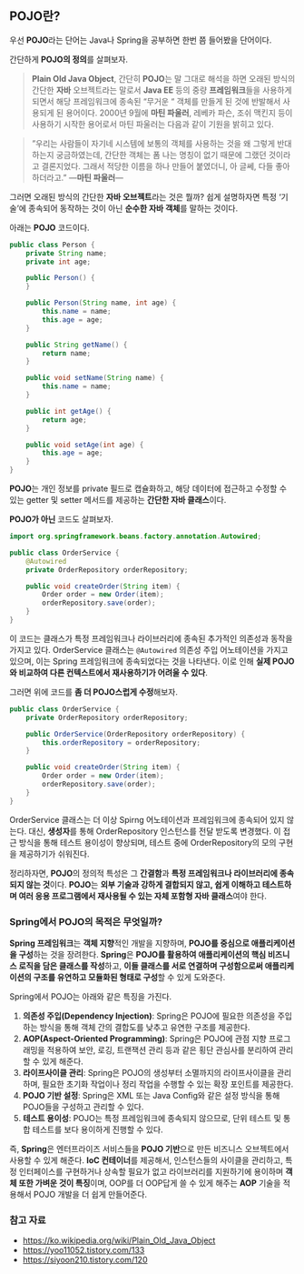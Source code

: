 

## POJO란?


우선 **POJO**라는 단어는 Java나 Spring을 공부하면 한번 쯤 들어봤을 단어이다.

간단하게 **POJO의 정의**를 살펴보자.

> **Plain Old Java Object**, 간단히 **POJO**는 말 그대로 해석을 하면 오래된 방식의 간단한 **자바** 오브젝트라는 말로서 **Java EE** 등의 중량 **프레임워크**들을 사용하게 되면서 해당 프레임워크에 종속된 “무거운 “ 객체를 만들게 된 것에 반발해서 사용되게 된 용어이다. 2000년 9월에 **마틴 파울러**, 레베카 파슨, 조쉬 맥킨지 등이 사용하기 시작한 용어로서 마틴 파울러는 다음과 같이 기원을 밝히고 있다.

> ”우리는 사람들이 자기네 시스템에 보통의 객체를 사용하는 것을 왜 그렇게 반대하는지 궁금하였는데, 간단한 객체는 폼 나는 명칭이 없기 때문에 그랬던 것이라고 결론지었다. 그래서 적당한 이름을 하나 만들어 붙였더니, 아 글쎄, 다들 좋아하더라고.” —**마틴 파울러**—
> 

그러면 오래된 방식의 간단한 **자바 오브젝트**라는 것은 뭘까?
쉽게 설명하자면 특정 ‘기술’에 종속되어 동작하는 것이 아닌 **순수한 자바 객체**를 말하는 것이다.

아래는 **POJO** 코드이다.

```java
public class Person {
    private String name;
    private int age;

    public Person() {
    }

    public Person(String name, int age) {
        this.name = name;
        this.age = age;
    }

    public String getName() {
        return name;
    }

    public void setName(String name) {
        this.name = name;
    }

    public int getAge() {
        return age;
    }

    public void setAge(int age) {
        this.age = age;
    }
}
```

**POJO**는 개인 정보를 private 필드로 캡슐화하고, 해당 데이터에 접근하고 수정할 수 있는 getter 및 setter 메서드를 제공하는 **간단한 자바 클래스**이다.

**POJO가 아닌** 코드도 살펴보자.

```java
import org.springframework.beans.factory.annotation.Autowired;

public class OrderService {
    @Autowired
    private OrderRepository orderRepository;

    public void createOrder(String item) {
        Order order = new Order(item);
        orderRepository.save(order);
    }
}
```

이 코드는 클래스가 특정 프레임워크나 라이브러리에 종속된 추가적인 의존성과 동작을 가지고 있다.
OrderService 클래스는 `@Autowired` 의존성 주입 어노테이션을 가지고 있으며, 이는 Spring 프레임워크에 종속되었다는 것을 나타낸다. 이로 인해 **실제 POJO와 비교하여 다른 컨텍스트에서 재사용하기가 어려울 수 있다**.

그러면 위에 코드를 **좀 더 POJO스럽게 수정**해보자.

```java
public class OrderService {
    private OrderRepository orderRepository;

    public OrderService(OrderRepository orderRepository) {
        this.orderRepository = orderRepository;
    }

    public void createOrder(String item) {
        Order order = new Order(item);
        orderRepository.save(order);
    }
}
```

OrderService 클래스는 더 이상 Spirng 어노테이션과 프레임워크에 종속되어 있지 않는다.
대신, **생성자**를 통해 OrderRepository 인스턴스를 전달 받도록 변경했다. 이 접근 방식을 통해 테스트 용이성이 향상되며, 테스트 중에 OrderRepository의 모의 구현을 제공하기가 쉬워진다.

정리하자면, **POJO**의 정의적 특성은 그 **간결함**과 **특정 프레임워크나 라이브러리에 종속되지 않는 것**이다.
**POJO**는 **외부 기술과 강하게 결합되지 않고, 쉽게 이해하고 테스트하며 여러 응용 프로그램에서 재사용될 수 있는 자체 포함형 자바 클래스**여야 한다.

### Spring에서 POJO의 목적은 무엇일까?

**Spring 프레임워크**는 **객체 지향**적인 개발을 지향하며, **POJO를 중심으로 애플리케이션을 구성**하는 것을 장려한다. **Spring**은 **POJO를 활용하여 애플리케이션의 핵심 비즈니스 로직을 담은 클래스를 작성**하고, **이들 클래스를 서로 연결하며 구성함으로써 애플리케이션의 구조를 유연하고 모듈화된 형태로 구성**할 수 있게 도와준다.

Spring에서 POJO는 아래와 같은 특징을 가진다.

1. **의존성 주입(Dependency Injection)**: Spring은 POJO에 필요한 의존성을 주입하는 방식을 통해 객체 간의 결합도를 낮추고 유연한 구조를 제공한다.
2. **AOP(Aspect-Oriented Programming)**: Spring은 POJO에 관점 지향 프로그래밍을 적용하여 보안, 로깅, 트랜잭션 관리 등과 같은 횡단 관심사를 분리하여 관리할 수 있게 해준다.
3. **라이프사이클 관리**: Spring은 POJO의 생성부터 소멸까지의 라이프사이클을 관리하며, 필요한 초기화 작업이나 정리 작업을 수행할 수 있는 확장 포인트를 제공한다.
4. **POJO 기반 설정**: Spring은 XML 또는 Java Config와 같은 설정 방식을 통해 POJO들을 구성하고 관리할 수 있다.
5. **테스트 용이성**: POJO는 특정 프레임워크에 종속되지 않으므로, 단위 테스트 및 통합 테스트를 보다 용이하게 진행할 수 있다.

즉, **Spring**은 엔터프라이즈 서비스들을 **POJO 기반**으로 만든 비즈니스 오브젝트에서 사용할 수 있게 해준다.
**IoC 컨테이너**를 제공해서, 인스턴스들의 사이클을 관리하고, 특정 인터페이스를 구현하거나 상속할 필요가 없고 라이브러리를 지원하기에 용이하며 **객체 또한 가벼운 것이 특징**이며, OOP를 더 OOP답게 쓸 수 있게 해주는 **AOP** 기술을 적용해서 POJO 개발을 더 쉽게 만들어준다.

### 참고 자료

- <https://ko.wikipedia.org/wiki/Plain_Old_Java_Object>
- <https://yoo11052.tistory.com/133>
- <https://siyoon210.tistory.com/120>
